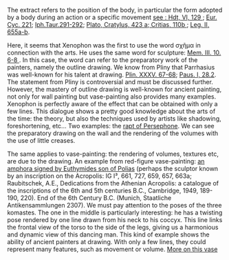 The extract refers to the position of the body, in particular the form adopted by a body during an action or a specific movement [see : Hdt, VI, 129 ](http://data.perseus.org/citations/urn:cts:greekLit:tlg0016.tlg001.perseus-eng1:6.129.1); [Eur. Cyc. 221](http://data.perseus.org/citations/urn:cts:greekLit:tlg0006.tlg001.perseus-eng1:82-130); [Iph.Taur.291-292](http://data.perseus.org/citations/urn:cts:greekLit:tlg0006.tlg013.perseus-eng1:260-294); [Plato, Cratylus, 423 a](http://data.perseus.org/citations/urn:cts:greekLit:tlg0059.tlg005.perseus-eng1:423a);[ Critias, 110b ](http://data.perseus.org/citations/urn:cts:greekLit:tlg0059.tlg032.perseus-eng1:110b); [Leg. II, 655a-b](http://data.perseus.org/citations/urn:cts:greekLit:tlg0059.tlg034.perseus-eng1:2.655a). 

Here, it seems that Xenophon was the first to use the word σχῆμα in connection with the arts. He uses the same word for sculpture: [Mem. III. 10. 6-8 ](http://data.perseus.org/citations/urn:cts:greekLit:tlg0032.tlg002.perseus-eng1:3.10.6). In this case, the word can refer to the preparatory work of the painters, namely the outline drawing. We know from Pliny that Parrhasius was well-known for his talent at drawing. [Plin. XXXV. 67-68](http://data.perseus.org/citations/urn:cts:latinLit:phi0978.phi001.perseus-lat1:35.66); [Paus. I, 28.2](http://data.perseus.org/citations/urn:cts:greekLit:tlg0525.tlg001.perseus-eng1:1.28.2). The statement from Pliny is controversial and must be discussed further. However, the mastery of outline drawing is well-known for ancient painting, not only for wall painting but vase-painting also provides many examples. Xenophon is perfectly aware of the effect that can be obtained with only a few lines.  This dialogue shows a pretty good knowledge about the arts of the time: the theory, but also the techniques used by artists like shadowing, foreshortening, etc... Two examples: the [rapt of Persephone](#img-vergina-rapt). We can see the preparatory drawing on the wall and the rendering of the volumes with the use of little creases. 

The same applies to vase-painting: the rendering of volumes, textures etc, are due to the drawing. An example from red-figure vase-painting: [an amphora signed by Euthymides son of Polias](#img-euthymides) (perhaps the sculptor known by an inscription on the Acropolis: IG I³, 661, 727, 659, 657, 663a; Raubitschek, A.E., Dedications from the Athenian Acropolis: a catalogue of the inscriptions of the 6th and 5th centuries B.C., Cambridge, 1949, 189-190, 220). End of the 6th Century B.C. (Munich, Staatliche Antikensammlungen 2307). We must pay attention to the poses of the three komastes. The one in the middle is particularly interesting: he has a twisting pose rendered by one line drawn from his neck to his coccyx.  This line links the frontal view of the torso to the side of the legs, giving us a harmonious and dynamic view of this dancing man. This kind of example shows the ability of ancient painters at drawing. With only a few lines, they could represent many features, such as movement or volume. [More on this vase](http://www.beazley.ox.ac.uk/tools/pottery/painters/keypieces/redfigure/euthymides.htm)